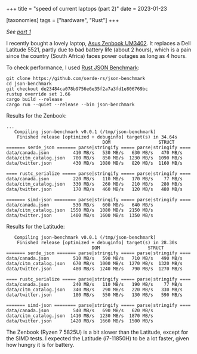 +++
title = "speed of current laptops (part 2)"
date = 2023-01-23

[taxonomies]
tags = ["hardware", "Rust"]
+++

*See [part 1]*

I recently bought a lovely laptop, [Asus Zenbook UM3402].
It replaces a Dell Latitude 5521,
partly due to bad battery life (about 2 hours),
which is a pain since the country (South Africa) faces power outages as long as 4 hours.

To check performance, I used  [Rust JSON Benchmark]:

```
git clone https://github.com/serde-rs/json-benchmark
cd json-benchmark
git checkout de23484ca078b9756e6e35f2a7a3fd1e806769bc
rustup override set 1.66
cargo build --release
cargo run --quiet --release --bin json-benchmark
```

Results for the Zenbook:

```
...
   Compiling json-benchmark v0.0.1 (/tmp/json-benchmark)
    Finished release [optimized + debuginfo] target(s) in 34.64s
                                    DOM                  STRUCT
======= serde_json ======= parse|stringify ===== parse|stringify ====
data/canada.json         410 MB/s   530 MB/s   630 MB/s   470 MB/s
data/citm_catalog.json   700 MB/s   850 MB/s  1230 MB/s  1090 MB/s
data/twitter.json        430 MB/s  1080 MB/s   820 MB/s  1160 MB/s

==== rustc_serialize ===== parse|stringify ===== parse|stringify ====
data/canada.json         220 MB/s   110 MB/s   170 MB/s    77 MB/s
data/citm_catalog.json   330 MB/s   260 MB/s   210 MB/s   280 MB/s
data/twitter.json        170 MB/s   460 MB/s   120 MB/s   480 MB/s

======= simd-json ======== parse|stringify ===== parse|stringify ====
data/canada.json         530 MB/s   600 MB/s   640 MB/s
data/citm_catalog.json  1550 MB/s  1080 MB/s  2150 MB/s
data/twitter.json       1400 MB/s  1600 MB/s  1350 MB/s
```

Results for the Latitude:

```
   Compiling json-benchmark v0.0.1 (/tmp/json-benchmark)
    Finished release [optimized + debuginfo] target(s) in 28.30s
                                DOM                  STRUCT
======= serde_json ======= parse|stringify ===== parse|stringify ====
data/canada.json         510 MB/s   590 MB/s   710 MB/s   490 MB/s
data/citm_catalog.json   670 MB/s  1000 MB/s  1270 MB/s  1320 MB/s
data/twitter.json        480 MB/s  1240 MB/s   790 MB/s  1270 MB/s

==== rustc_serialize ===== parse|stringify ===== parse|stringify ====
data/canada.json         240 MB/s   110 MB/s   190 MB/s    77 MB/s
data/citm_catalog.json   340 MB/s   290 MB/s   220 MB/s   330 MB/s
data/twitter.json        180 MB/s   550 MB/s   130 MB/s   590 MB/s

======= simd-json ======== parse|stringify ===== parse|stringify ====
data/canada.json         540 MB/s   690 MB/s   620 MB/s
data/citm_catalog.json  1410 MB/s  1230 MB/s  1870 MB/s
data/twitter.json       1420 MB/s  1660 MB/s  1500 MB/s
```

The Zenbook (Ryzen 7 5825U) is a bit slower than the Latitude,
except for the SIMD tests.
I expected the Latitude (i7-11850H) to be a lot faster,
given how hungry it is for battery.

[part 1]: @/speed-of-current-laptops.md
[Asus Zenbook UM3402]: https://www.computermania.co.za/asus-zenbook-14-oled-um3402ya-716512b0w-amd-ryzen-7-16gb-ram-512gb-ssd-jade-black.html
[Rust JSON Benchmark]: https://github.com/serde-rs/json-benchmark
